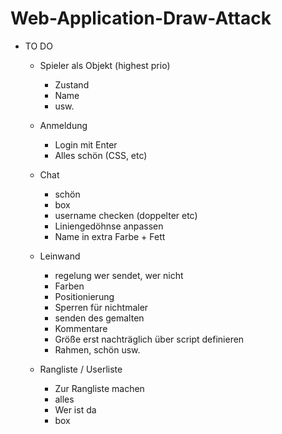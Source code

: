 # Web-Application-Draw-Attack
* TO DO
        
    * Spieler als Objekt (highest prio)
        * Zustand
        * Name
        * usw.
        
    * Anmeldung
        * Login mit Enter
        * Alles schön (CSS, etc)
    
    * Chat
        * schön
        * box
        * username checken (doppelter etc)
        * Liniengedöhnse anpassen
        * Name in extra Farbe + Fett
        
    * Leinwand
        * regelung wer sendet, wer nicht
        * Farben
        * Positionierung
        * Sperren für nichtmaler
        * senden des gemalten
        * Kommentare
        * Größe erst nachträglich über script definieren
        * Rahmen, schön usw.
        
    * Rangliste / Userliste
        * Zur Rangliste machen
        * alles
        * Wer ist da
        * box
    